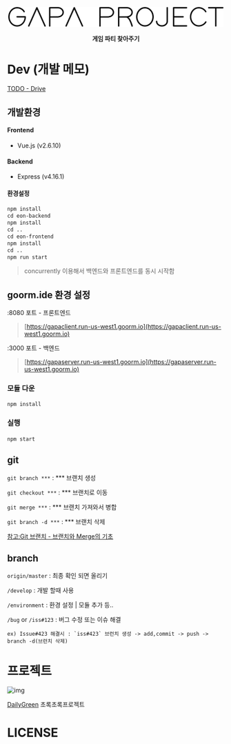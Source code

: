 <p align="center">
    <img src="/public/img/gapa_project.png" width=500/>
</p>
<p align="center">
    <strong>게임 파티 찾아주기</strong>
</p>

# Dev (개발 메모)
[TODO - Drive](https://docs.google.com/document/d/1ThtNlaxVdBlL2ThwG41KtXHospNcx3J7zJRBf6-axwY/edit)
## 개발환경
#### Frontend
- Vue.js (v2.6.10)

#### Backend
- Express (v4.16.1)


#### 환경설정
```
npm install
cd eon-backend
npm install
cd ..
cd eon-frontend
npm install
cd ..
npm run start
```

> concurrently 이용해서 백엔드와 프론트엔드를 동시 시작함

## goorm.ide 환경 설정
:8080 포트 - 프론트엔드

> [https://gapaclient.run-us-west1.goorm.io](https://gapaclient.run-us-west1.goorm.io)

:3000 포트 - 백엔드

> [https://gapaserver.run-us-west1.goorm.io](https://gapaserver.run-us-west1.goorm.io)

### 모듈 다운 

`npm install`

### 실행 

`npm start`

## git
 `git branch ***` : *** 브랜치 생성

 `git checkout ***` : *** 브랜치로 이동

 `git merge ***` : *** 브랜치 가져와서 병합

 `git branch -d ***` : *** 브랜치 삭제

 [참고:Git 브랜치 - 브랜치와 Merge의 기초](https://git-scm.com/book/ko/v1/Git-%EB%B8%8C%EB%9E%9C%EC%B9%98-%EB%B8%8C%EB%9E%9C%EC%B9%98%EC%99%80-Merge%EC%9D%98-%EA%B8%B0%EC%B4%88)

## branch
 `origin/master` : 최종 확인 되면 올리기

 `/develop` : 개발 할때 사용

 `/environment` : 환경 설정 | 모듈 추가 등..

 `/bug` or `/iss#123` : 버그 수정 또는 이슈 해결 
 
    ex) Issue#423 해결시 : `iss#423` 브런치 생성 -> add,commit -> push -> branch -d(브런치 삭제)

# 프로젝트
![img](https://avatars0.githubusercontent.com/u/40048911?s=200&v=4)

[DailyGreen](https://github.com/DailyGreen) 초록초록프로젝트

# LICENSE


